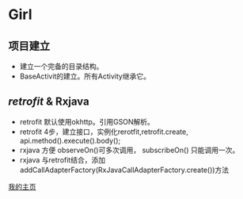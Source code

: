 # Girl
## **项目建立**
- 建立一个完备的目录结构。
- BaseActivit的建立。所有Activity继承它。

## *retrofit* & **Rxjava**
- retrofit 默认使用okhttp。引用GSON解析。
- retrofit 4步，建立接口，实例化rerotfit,retrofit.create, api.method().execute().body();
- rxjava 方便  observeOn()可多次调用， subscribeOn() 只能调用一次。
- rxjava 与retrofit结合，添加addCallAdapterFactory(RxJavaCallAdapterFactory.create())方法

[我的主页](https://github.com/z3jjlzt)
